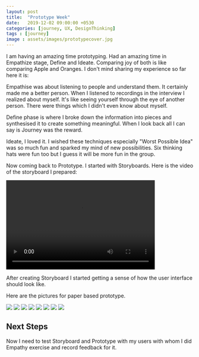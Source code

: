 ```yaml
---
layout: post
title:  "Prototype Week"
date:   2019-12-02 09:00:00 +0530
categories: [journey, UX, DesignThinking]
tags : [journey]
image : assets/images/prototypecover.jpg
---
```


I am having an amazing time prototyping. Had an amazing time in Empathize stage, Define and Ideate.  Comparing joy of both is like comparing Apple and Oranges.  I don't mind sharing my experience so far here it is:

Empathise was about listening to people and understand them.  It certainly made me a better person. When I listened to recordings in the interview I realized about myself.  It's like seeing yourself through the eye of another person.  There were things which I didn't even know about myself.

Define phase is where I broke down the information into pieces and synthesised it to create something meaningful.  When I look back all I can say is Journey was the reward.  

Ideate, I loved it.  I wished these techniques especially "Worst Possible Idea" was so much fun and sparked my mind of new possibilities.  Six thinking hats were fun too but I guess it will be more fun in the group. 

Now coming back to Prototype.  I started with Storyboards. Here is the video of the storyboard I prepared:

<video width="400" height="240" controls>
  <source src="../assets/images/casestudyfitnessapp/Storyboard.mp4" type="video/mp4">
</video>


After creating Storyboard I started getting a sense of how the user interface should look like. 

Here are the pictures for paper based prototype.

   ![](../assets/images/casestudyfitnessapp/1.jpg)
   ![](../assets/images/casestudyfitnessapp/2.jpg)
   ![](../assets/images/casestudyfitnessapp/3.jpg)
   ![](../assets/images/casestudyfitnessapp/4.jpg)
   ![](../assets/images/casestudyfitnessapp/5.jpg)
   ![](../assets/images/casestudyfitnessapp/6.jpg)
   ![](../assets/images/casestudyfitnessapp/7.jpg)
   ![](../assets/images/casestudyfitnessapp/8.jpg)

## Next Steps

Now I need to test Storyboard and Prototype with my users with whom I did Empathy exercise and record feedback for it. 